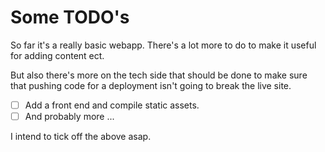 # Some TODO's

So far it's a really basic webapp. There's a lot more to do to make it useful for adding content ect.

But also there's more on the tech side that should be done to make sure that pushing code for a deployment isn't going to break the live site.

- [ ] Add a front end and compile static assets.
- [ ] And probably more ...

I intend to tick off the above asap.
